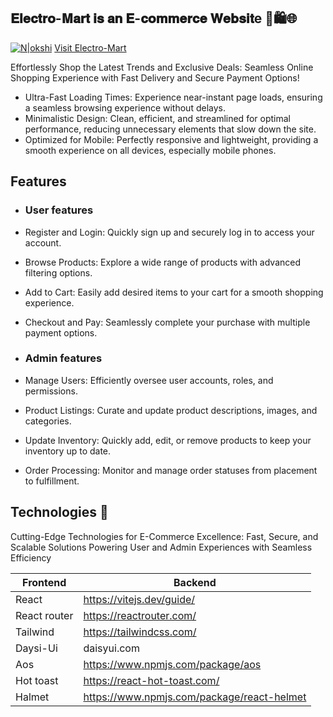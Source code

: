

## 𝐄𝐥𝐞𝐜𝐭𝐫𝐨-𝐌𝐚𝐫𝐭 𝐢𝐬 𝐚𝐧 𝐄-𝐜𝐨𝐦𝐦𝐞𝐫𝐜𝐞 𝐖𝐞𝐛𝐬𝐢𝐭e 🛒🛍️🌐

[![N|okshi](https://i.ibb.co/8NqcBxJ/Group-3.png)](https://nodesource.com/products/nsolid)
[Visit Electro-Mart](https://electro-mart-app.web.app/)

Effortlessly Shop the Latest Trends and Exclusive Deals: Seamless Online Shopping Experience with Fast Delivery and Secure Payment Options!

- Ultra-Fast Loading Times: Experience near-instant page loads, ensuring a seamless browsing experience without delays.
- Minimalistic Design: Clean, efficient, and streamlined for optimal performance, reducing unnecessary elements that slow down the site.
- Optimized for Mobile: Perfectly responsive and lightweight, providing a smooth experience on all devices, especially mobile phones.

## Features

- ### User features
- Register and Login: Quickly sign up and securely log in to access your account.
- Browse Products: Explore a wide range of products with advanced filtering options.
- Add to Cart: Easily add desired items to your cart for a smooth shopping experience.
- Checkout and Pay: Seamlessly complete your purchase with multiple payment options.

- ### Admin features
- Manage Users: Efficiently oversee user accounts, roles, and permissions.
- Product Listings: Curate and update product descriptions, images, and categories.

- Update Inventory: Quickly add, edit, or remove products to keep your inventory up to date.
- Order Processing: Monitor and manage order statuses from placement to fulfillment.





##  Technologies 🚩

Cutting-Edge Technologies for E-Commerce Excellence: Fast, Secure, and Scalable Solutions Powering User and Admin Experiences with Seamless Efficiency

| Frontend | Backend |
| ------ | ------ |
| React | https://vitejs.dev/guide/|
| React router | https://reactrouter.com/ |
| Tailwind | https://tailwindcss.com/ |
| Daysi-Ui | daisyui.com |
| Aos | https://www.npmjs.com/package/aos |
| Hot toast | https://react-hot-toast.com/ |
| Halmet | https://www.npmjs.com/package/react-helmet |

